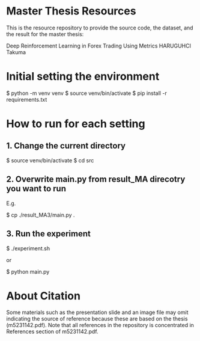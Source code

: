 # Master Thesis Resources
This is the resource repository to provide the source code, the dataset, and the result for the master thesis: 

Deep Reinforcement Learning in Forex Trading Using Metrics
HARUGUHCI Takuma

# Initial setting the environment

  $ python -m venv venv
  $ source venv/bin/activate
  $ pip install -r requirements.txt

# How to run for each setting
## 1. Change the current directory
  $ source venv/bin/activate
  $ cd src

## 2. Overwrite main.py from result_MA direcotry you want to run

E.g.

  $ cp ./result_MA3/main.py .

## 3. Run the experiment

  $ ./experiment.sh

or

  $ python main.py

# About Citation
Some materials such as the presentation slide and an image file may omit indicating the source of reference because these are based on the thesis (m5231142.pdf). Note that all references in the repository is concentrated in References section of m5231142.pdf.
